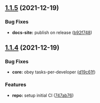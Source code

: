 ## [1.1.5](https://github.com/AgentEnder/code-rub/compare/v1.1.4...v1.1.5) (2021-12-19)


### Bug Fixes

* **docs-site:** publish on release ([b92f748](https://github.com/AgentEnder/code-rub/commit/b92f748de21cc475f7c145901f2737440a290739))

## [1.1.4](https://github.com/AgentEnder/code-rub/compare/v1.1.3...v1.1.4) (2021-12-19)


### Bug Fixes

* **core:** obey tasks-per-developer ([d19c61f](https://github.com/AgentEnder/code-rub/commit/d19c61fe5457827b13ce0090dce2bf84fff27097))


### Features

* **repo:** setup initial CI ([747ab76](https://github.com/AgentEnder/code-rub/commit/747ab7651e8542ef2e049b67051670dfe0112a02))
